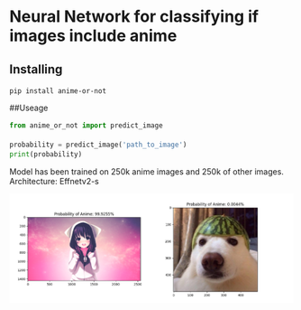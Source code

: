# Neural Network for classifying if images include anime
## Installing
```
pip install anime-or-not
```
##Useage
```python
from anime_or_not import predict_image

probability = predict_image('path_to_image')
print(probability)
```


Model has been trained on 250k anime images and 250k of other images.  
Architecture: Effnetv2-s

![alt text](https://github.com/LaihoE/Anime-or-not/blob/main/images/exampleanime.png?raw=true)